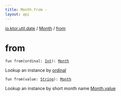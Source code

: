 ```yaml
---
title: Month.from - 
layout: api
---
```


<div class='api-docs-breadcrumbs'><a href="../index.html">io.ktor.util.date</a> / <a href="index.html">Month</a> / <a href="./from.html">from</a></div>

# from

<div class="overload-group" markdown="1">

<div class="signature"><code><span class="keyword">fun </span><span class="identifier">from</span><span class="symbol">(</span><span class="parameterName" id="io.ktor.util.date.Month.Companion$from(kotlin.Int)/ordinal">ordinal</span><span class="symbol">:</span>&nbsp;<a href="https://kotlinlang.org/api/latest/jvm/stdlib/kotlin/-int/index.html"><span class="identifier">Int</span></a><span class="symbol">)</span><span class="symbol">: </span><a href="index.html"><span class="identifier">Month</span></a></code></div>

Lookup an instance by <a href="from.html#io.ktor.util.date.Month.Companion$from(kotlin.Int)/ordinal">ordinal</a>

</div>
<div class="overload-group" markdown="1">

<div class="signature"><code><span class="keyword">fun </span><span class="identifier">from</span><span class="symbol">(</span><span class="parameterName" id="io.ktor.util.date.Month.Companion$from(kotlin.String)/value">value</span><span class="symbol">:</span>&nbsp;<a href="https://kotlinlang.org/api/latest/jvm/stdlib/kotlin/-string/index.html"><span class="identifier">String</span></a><span class="symbol">)</span><span class="symbol">: </span><a href="index.html"><span class="identifier">Month</span></a></code></div>

Lookup an instance by short month name <a href="value.html">Month.value</a>

</div>
